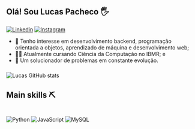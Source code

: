 ## Olá! Sou Lucas Pacheco 🖐️


[![Linkedin](https://img.shields.io/badge/LinkedIn-0077B5?style=for-the-badge&logo=linkedin&logoColor=white)](https://www.linkedin.com/in/lucas-pacheco-888731258/)
[![Instagram](https://img.shields.io/badge/Instagram-E4405F?style=for-the-badge&logo=instagram&logoColor=white)](https://www.instagram.com/iamlucao/)


 - 👾 Tenho interesse em desenvolvimento backend, programação orientada a objetos, aprendizado de máquina e desenvolvimento web;
- 👨‍💻 Atualmente cursando Ciência da Computação no IBMR; e
- 🧩 Um solucionador de problemas em constante evolução.
###
###

![Lucas GitHub stats](https://github-readme-stats.vercel.app/api?username=iamlucao7&show_icons=true&theme=dracula&locale=pt-br)

## Main skills ⛏️
<div style="display: inline_block"><br>
    <img align="center" alt="Python" src="https://img.shields.io/badge/Python-14354C?style=for-the-badge&logo=python&logoColor=white"/> 
    <img align="center" alt="JavaScript" src="https://img.shields.io/badge/JavaScript-323330?style=for-the-badge&logo=javascript&logoColor=F7DF1E"/>
    <img align="center" alt="MySQL" src="https://img.shields.io/badge/MySQL-00000F?style=for-the-badge&logo=mysql&logoColor=white"/>
</div>
